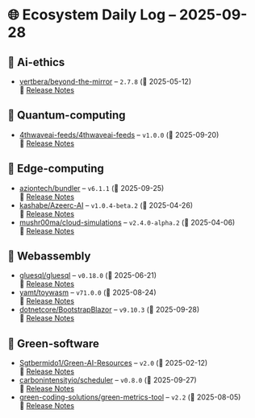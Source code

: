 # 🌐 Ecosystem Daily Log – 2025-09-28

## 🔹 Ai-ethics
- [vertbera/beyond-the-mirror](https://github.com/vertbera/beyond-the-mirror/releases/tag/2.7.8) – `2.7.8` (📅 2025-05-12)  
  🔗 [Release Notes](https://github.com/vertbera/beyond-the-mirror/releases/tag/2.7.8)

## 🔹 Quantum-computing
- [4thwaveai-feeds/4thwaveai-feeds](https://github.com/4thwaveai-feeds/4thwaveai-feeds/releases/tag/v1.0.0) – `v1.0.0` (📅 2025-09-20)  
  🔗 [Release Notes](https://github.com/4thwaveai-feeds/4thwaveai-feeds/releases/tag/v1.0.0)

## 🔹 Edge-computing
- [aziontech/bundler](https://github.com/aziontech/bundler/releases/tag/v6.1.1) – `v6.1.1` (📅 2025-09-25)  
  🔗 [Release Notes](https://github.com/aziontech/bundler/releases/tag/v6.1.1)
- [kashabe/Azeerc-AI](https://github.com/kashabe/Azeerc-AI/releases/tag/v1.0.4-beta.2) – `v1.0.4-beta.2` (📅 2025-04-26)  
  🔗 [Release Notes](https://github.com/kashabe/Azeerc-AI/releases/tag/v1.0.4-beta.2)
- [mushr00ma/cloud-simulations](https://github.com/mushr00ma/cloud-simulations/releases/tag/v2.4.0-alpha.2) – `v2.4.0-alpha.2` (📅 2025-04-06)  
  🔗 [Release Notes](https://github.com/mushr00ma/cloud-simulations/releases/tag/v2.4.0-alpha.2)

## 🔹 Webassembly
- [gluesql/gluesql](https://github.com/gluesql/gluesql/releases/tag/v0.18.0) – `v0.18.0` (📅 2025-06-21)  
  🔗 [Release Notes](https://github.com/gluesql/gluesql/releases/tag/v0.18.0)
- [yamt/toywasm](https://github.com/yamt/toywasm/releases/tag/v71.0.0) – `v71.0.0` (📅 2025-08-24)  
  🔗 [Release Notes](https://github.com/yamt/toywasm/releases/tag/v71.0.0)
- [dotnetcore/BootstrapBlazor](https://github.com/dotnetcore/BootstrapBlazor/releases/tag/v9.10.3) – `v9.10.3` (📅 2025-09-28)  
  🔗 [Release Notes](https://github.com/dotnetcore/BootstrapBlazor/releases/tag/v9.10.3)

## 🔹 Green-software
- [Sgtbermido1/Green-AI-Resources](https://github.com/Sgtbermido1/Green-AI-Resources/releases/tag/v2.0) – `v2.0` (📅 2025-02-12)  
  🔗 [Release Notes](https://github.com/Sgtbermido1/Green-AI-Resources/releases/tag/v2.0)
- [carbonintensityio/scheduler](https://github.com/carbonintensityio/scheduler/releases/tag/v0.8.0) – `v0.8.0` (📅 2025-09-27)  
  🔗 [Release Notes](https://github.com/carbonintensityio/scheduler/releases/tag/v0.8.0)
- [green-coding-solutions/green-metrics-tool](https://github.com/green-coding-solutions/green-metrics-tool/releases/tag/v2.2) – `v2.2` (📅 2025-08-05)  
  🔗 [Release Notes](https://github.com/green-coding-solutions/green-metrics-tool/releases/tag/v2.2)